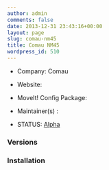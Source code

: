 ```yaml
---
author: admin
comments: false
date: 2013-12-31 23:43:16+00:00
layout: page
slug: comau-nm45
title: Comau NM45
wordpress_id: 510
---
```



	
  * Company: Comau

	
  * Website:

	
  * MoveIt! Config Package:

	
  * Maintainer(s) :

	
  * STATUS: [Alpha](/about/moveit-status#status-code-robots)




### Versions








### Installation






